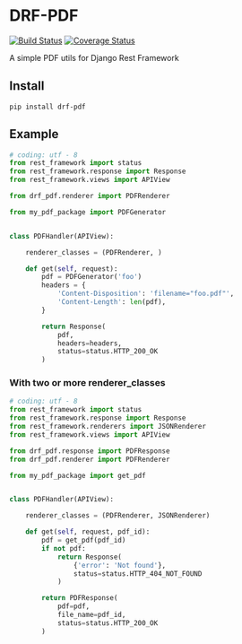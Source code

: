 # DRF-PDF
[![Build Status](https://travis-ci.org/drgarcia1986/drf-pdf.svg?branch=master)](https://travis-ci.org/drgarcia1986/drf-pdf)
[![Coverage Status](https://coveralls.io/repos/drgarcia1986/drf-pdf/badge.svg)](https://coveralls.io/r/drgarcia1986/drf-pdf)

A simple PDF utils for Django Rest Framework

## Install

```
pip install drf-pdf
```

## Example

```python
# coding: utf - 8
from rest_framework import status
from rest_framework.response import Response
from rest_framework.views import APIView

from drf_pdf.renderer import PDFRenderer

from my_pdf_package import PDFGenerator


class PDFHandler(APIView):

    renderer_classes = (PDFRenderer, )

    def get(self, request):
        pdf = PDFGenerator('foo')
        headers = {
            'Content-Disposition': 'filename="foo.pdf"',
            'Content-Length': len(pdf),
        }

        return Response(
            pdf,
            headers=headers,
            status=status.HTTP_200_OK
        )
```

### With two or more renderer_classes


```python
# coding: utf - 8
from rest_framework import status
from rest_framework.response import Response
from rest_framework.renderers import JSONRenderer
from rest_framework.views import APIView

from drf_pdf.response import PDFResponse
from drf_pdf.renderer import PDFRenderer

from my_pdf_package import get_pdf


class PDFHandler(APIView):

    renderer_classes = (PDFRenderer, JSONRenderer)

    def get(self, request, pdf_id):
        pdf = get_pdf(pdf_id)
		if not pdf:
			return Response(
				{'error': 'Not found'},
				status=status.HTTP_404_NOT_FOUND
			)

        return PDFResponse(
            pdf=pdf,
			file_name=pdf_id,
            status=status.HTTP_200_OK
        )
```

